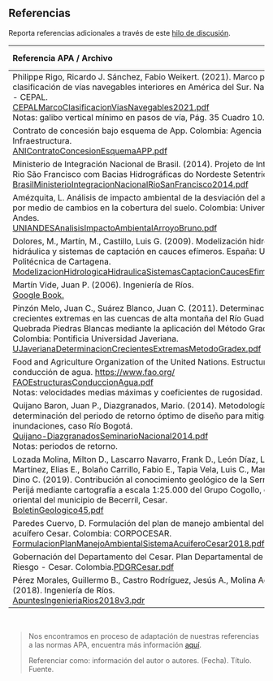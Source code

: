 ## Referencias

Reporta referencias adicionales a través de este [hilo de discusión](https://github.com/rcfdtools/R.HydroTools/discussions/27).

| Referencia APA / Archivo                                                                                                                                                                                                                                                                                                                                                                                                                                             | Referencia por                          |
|:---------------------------------------------------------------------------------------------------------------------------------------------------------------------------------------------------------------------------------------------------------------------------------------------------------------------------------------------------------------------------------------------------------------------------------------------------------------------|:----------------------------------------|
| Philippe Rigo, Ricardo J. Sánchez, Fabio Weikert. (2021). Marco para una clasificación de vías navegables interiores en América del Sur. Naciones Unidas - CEPAL.<br>[CEPALMarcoClasificacionViasNavegables2021.pdf](https://repositorio.cepal.org/bitstream/handle/11362/47663/3/S2100686_es.pdf)<br>Notas: galibo vertical mínimo en pasos de vía, Pág. 35 Cuadro 10.                                                                                              | 1000012181                              |
| Contrato de concesión bajo esquema de App. Colombia: Agencia Nacional de Infraestructura. <br>[ANIContratoConcesionEsquemaAPP.pdf](https://www.ani.gov.co/sites/default/files/4._apendice_0_-_alcance.pdf)                                                                                                                                                                                                                                                           |                                         |
| Ministerio de Integración Nacional de Brasil. (2014). Projeto de Integração do Rio São Francisco com Bacias Hidrográficas do Nordeste Setentrional.<br>[BrasilMinisterioIntegracionNacionalRioSanFrancisco2014.pdf](https://cdn.agenciapeixevivo.org.br/media/2019/06/Apresenta%E2%94%9C%D0%B7%E2%94%9C%D0%B3o-PISF-CBHSF-maio-14.pdf)                                                                                                                               |                                         |
| Amézquita, L. Análisis de impacto ambiental de la desviación del arroyo Bruno por medio de cambios en la cobertura del suelo. Colombia: Universidad de Los Andes.<br>[UNIANDESAnalisisImpactoAmbientalArroyoBruno.pdf](https://repositorio.uniandes.edu.co/bitstream/handle/1992/55453/25472.pdf)                                                                                                                                                                    |                                         |
| Dolores, M., Martín, M., Castillo, Luis G. (2009). Modelización hidrológica e hidráulica y sistemas de captación en cauces efímeros. España: Universidad Politécnica de Cartagena.<br>[ModelizacionHidrologicaHidraulicaSistemasCaptacionCaucesEfimeros2009.pdf](https://www.researchgate.net/publication/228822195_Modelizacion_hidrologica_e_hidraulica_y_sistemas_de_captacion_en_cauces_efimeros)                                                                | [AmaliaAS](https://github.com/AmaliaAS) |
| Martín Vide, Juan P. (2006). Ingeniería de Ríos.<br>[Google Book.](https://books.google.com.co/books?hl=es&lr=&id=DIDodO5iHEYC&oi=fnd&pg=PT6&dq=DESVIACI%C3%93N+DEL+CAUCE+DEL+R%C3%8DO+por+medio+de+canales)                                                                                                                                                                                                                                                         | [AmaliaAS](https://github.com/AmaliaAS) |
| Pinzón Melo, Juan C., Suárez Blanco, Juan C. (2011). Determinación de crecientes extremas en las cuencas de alta montaña del Río Guadalupe y la Quebrada Piedras Blancas mediante la aplicación del Método Gradex. Colombia: Pontificia Universidad Javeriana. <br>[UJaverianaDeterminacionCrecientesExtremasMetodoGradex.pdf](https://repository.javeriana.edu.co/bitstream/handle/10554/7427/tesis518.pdf)                                                         | [AmaliaAS](https://github.com/AmaliaAS) |
| Food and Agriculture Organization of the United Nations. Estructuras de conducción de agua. https://www.fao.org/<br>[FAOEstructurasConduccionAgua.pdf](https://www.fao.org/fishery/docs/CDrom/FAO_Training/FAO_Training/General/x6708s/x6708s08.htm)<br>Notas: velocidades medias máximas y coeficientes de rugosidad.                                                                                                                                               | [AmaliaAS](https://github.com/AmaliaAS) |
| Quijano Baron, Juan P., Diazgranados, Mario. (2014). Metodología para la determinación del periodo de retorno óptimo de diseño para mitigación de inundaciones, caso Río Bogotá.<br>[Quijano-DiazgranadosSeminarioNacional2014.pdf](https://www.researchgate.net/publication/318120253_METODOLOGIA_PARA_LA_DETERMINACION_DEL_PERIODO_DE_RETORNO_OPTIMO_DE_DISENO_PARA_MITIGACION_DE_INUNDACIONES_CASO_RIO_BOGOTA)<br>Notas: periodos de retorno.                     | [HidroJc](https://github.com/HidroJc) |
| Lozada Molina, Milton D., Lascarro Navarro, Frank D., León Díaz, Luisa F., Rojas Martínez, Elias E., Bolaño Carrillo, Fabio E., Tapia Vela, Luis C., Manco Jaraba, Dino C. (2019). Contribución al conocimiento geológico de la Serranía del Perijá mediante cartografía a escala 1:25.000 del Grupo Cogollo, en el sector oriental del municipio de Becerril, Cesar.<br>[BoletinGeologico45.pdf](https://revistas.sgc.gov.co/index.php/boletingeo/article/view/487) | [HidroJc](https://github.com/HidroJc) |
| Paredes Cuervo, D. Formulación del plan de manejo ambiental del sistema acuífero Cesar. Colombia: CORPOCESAR.<br>[FormulacionPlanManejoAmbientalSistemaAcuiferoCesar2018.pdf](https://www.corpocesar.gov.co/files/Informe%20diagnostico%20final%20(1).pdf)                                                                                                                                                                                                           | [HidroJc](https://github.com/HidroJc) |
| Gobernación del Departamento del Cesar. Plan Departamental de Gestión de Riesgo - Cesar. Colombia.[PDGRCesar.pdf](https://repositorio.gestiondelriesgo.gov.co/handle/20.500.11762/455)                                                                                                                                                                                                                                                                               | [HidroJc](https://github.com/HidroJc) |
| Pérez Morales, Guillermo B., Castro Rodríguez, Jesús A., Molina Aguilar, Juan P. (2018). Ingeniería de Ríos.<br> [ApuntesIngenieriaRios2018v3.pdr](http://hidraulica.umich.mx/bperez/APUNTES%20INGENIERÍA%20DE%20RÍOS-AGO-2018%20V-3.pdf)                                                                                                                                                                                                                            | [HidroJc](https://github.com/HidroJc) |

<br>

> Nos encontramos en proceso de adaptación de nuestras referencias a las normas APA, encuentra más información [aquí](https://normas-apa.org/referencias/).
> 
> Referenciar como: información del autor o autores. (Fecha). Título. Fuente. 
